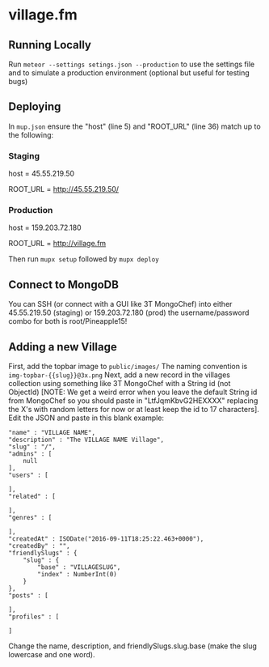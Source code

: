 # village.fm

## Running Locally
Run ```meteor --settings setings.json --production``` to use the settings file and to simulate a
production environment (optional but useful for testing bugs)


## Deploying
In ```mup.json``` ensure the "host" (line 5) and "ROOT_URL" (line 36) match up to the following:
### Staging
host = 45.55.219.50

ROOT_URL = http://45.55.219.50/
### Production
host = 159.203.72.180

ROOT_URL = http://village.fm

Then run ```mupx setup``` followed by ```mupx deploy```


## Connect to MongoDB
You can SSH (or connect with a GUI like 3T MongoChef) into either 45.55.219.50 (staging) or 159.203.72.180 (prod) the username/password combo for both is root/Pineapple15!


## Adding a new Village
First, add the topbar image to ```public/images/```
The naming convention is ```img-topbar-{{slug}}@3x.png```
Next, add a new record in the villages collection using something like 3T MongoChef with a String id (not ObjectId) [NOTE: We get a weird error when you leave the default String id from MongoChef so you should paste in "LtfJqmKbvG2HEXXXX" replacing the X's with random letters for now or at least keep the id to 17 characters]. Edit the JSON and paste in this blank example:
```
"name" : "VILLAGE NAME",
"description" : "The VILLAGE NAME Village",
"slug" : "/",
"admins" : [
    null
],
"users" : [

],
"related" : [

],
"genres" : [

],
"createdAt" : ISODate("2016-09-11T18:25:22.463+0000"),
"createdBy" : "",
"friendlySlugs" : {
    "slug" : {
        "base" : "VILLAGESLUG",
        "index" : NumberInt(0)
    }
},
"posts" : [

],
"profiles" : [

]
```
Change the name, description, and friendlySlugs.slug.base (make the slug lowercase and one word).
